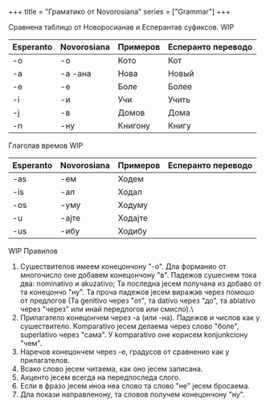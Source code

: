 +++
title = "Граматико от Novorosiana"
series = ["Grammar"]
+++

Сравнена таблицо от Новоросианав и Есперантав суфиксов. WIP

| Esperanto | Novorosiana | Примеров  | Есперанто переводо |
|----------|----------|-----------|--------------|
| -o        |   -о       |    Кото       | Кот         |
| -a        |   -а  -ана   |     Нова      |    Новый          |
| -e        |    -е      |     Боле      |      Более        |
|   -i      |     -и     |     Учи      |      Учить        |
|   -j      |     -в     |      Домов     |     Дома         |
|   -n      |    -ну      |    Книгону       |     Книгу         |

Глаголав времов WIP

| Esperanto | Novorosiana | Примеров  | Есперанто переводо |
|----------|----------|-----------|--------------|
|   -as      |    -ем      |     Ходем      |              |
|    -is     |     -ал     |     Ходал      |              |
|    -os     |     -уму     |      Ходуму     |              |
|    -u     |     -ајте     |     Ходајте      |              |
|    -us     |     -ибу     |    Ходибу       |              |


WIP
Правилов
1. Сушествителов имеем конецончону "-о". Дла форманио от многочисло оне добавем конецончону "в". Падежов сушеснем тока два: nominativo и akuzativo; Та последна јесем получана из добаво от та конецончо "ну". Та проча падежов јесем виражав через помошо от предлогов (Та genitivo через "от", та dativo через "до", та ablativo через "через" или инай передлогов или смисло).\
2. Прилагатело конецончем через -а (или -на). Падежов и числов как у сушествитело. Komparativo јесем делаема через слово "боле", superlativo через "сама". У komparativo оне корисем konjunkcioну "чем".
3. Наречов конецончем через -е, градусов от сравненио как у прилагателов.
4. Всако слово јесем читаема, как оно јесем записана.
5. Акценто јесем всегда на передпоследа слого.
6. Если в фразо јесем иноа неа слово та слово "не" јесем бросаема.
7. Дла покази направленону, та словов получем конецончону "ну".
